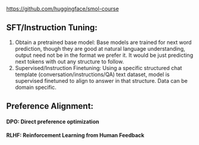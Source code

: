 https://github.com/huggingface/smol-course


## SFT/Instruction Tuning:

1. Obtain a pretrained base model:
	Base models are trained for next word prediction, though they are good at natural language understanding, output need not be in the format we prefer it. It would be just predicting next tokens with out any structure to follow.
2. Supervised/Instruction Finetuning:
	Using a specific structured chat template (conversation/instructions/QA) text dataset, model is supervised finetuned to align to answer in that structure. Data can be domain specific.

## Preference Alignment:
#### DPO: Direct preference optimization

#### RLHF: Reinforcement Learning from Human Feedback
